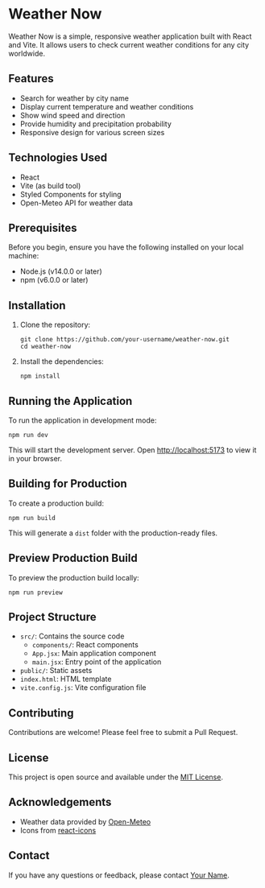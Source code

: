 # Weather Now

Weather Now is a simple, responsive weather application built with React and Vite. It allows users to check current weather conditions for any city worldwide.

## Features

- Search for weather by city name
- Display current temperature and weather conditions
- Show wind speed and direction
- Provide humidity and precipitation probability
- Responsive design for various screen sizes

## Technologies Used

- React
- Vite (as build tool)
- Styled Components for styling
- Open-Meteo API for weather data

## Prerequisites

Before you begin, ensure you have the following installed on your local machine:

- Node.js (v14.0.0 or later)
- npm (v6.0.0 or later)

## Installation

1. Clone the repository:

   ```
   git clone https://github.com/your-username/weather-now.git
   cd weather-now
   ```

2. Install the dependencies:
   ```
   npm install
   ```

## Running the Application

To run the application in development mode:

```
npm run dev
```

This will start the development server. Open [http://localhost:5173](http://localhost:5173) to view it in your browser.

## Building for Production

To create a production build:

```
npm run build
```

This will generate a `dist` folder with the production-ready files.

## Preview Production Build

To preview the production build locally:

```
npm run preview
```

## Project Structure

- `src/`: Contains the source code
  - `components/`: React components
  - `App.jsx`: Main application component
  - `main.jsx`: Entry point of the application
- `public/`: Static assets
- `index.html`: HTML template
- `vite.config.js`: Vite configuration file

## Contributing

Contributions are welcome! Please feel free to submit a Pull Request.

## License

This project is open source and available under the [MIT License](/LICENSE).

## Acknowledgements

- Weather data provided by [Open-Meteo](https://open-meteo.com/)
- Icons from [react-icons](https://react-icons.github.io/react-icons/)

## Contact

If you have any questions or feedback, please contact [Your Name](mailto:your.email@example.com).
